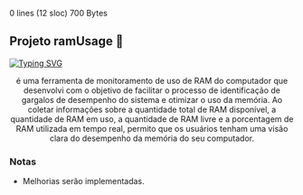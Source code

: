 0 lines (12 sloc) 700 Bytes

## Projeto ramUsage 🎵

[![Typing SVG](https://readme-typing-svg.herokuapp.com?font=Fira+Code&duration=5250&pause=1000&color=8B0000&size=35&center=true&vCenter=true&width=1000&lines=Download+de+videos;no+YouTube)](https://git.io/typing-svg)

<div align="center"> 
<p>é uma ferramenta de monitoramento de uso de RAM do computador que desenvolvi com o objetivo de facilitar o processo de identificação de gargalos de desempenho do sistema e otimizar o uso da memória. Ao coletar informações sobre a quantidade total de RAM disponível, a quantidade de RAM em uso, a quantidade de RAM livre e a porcentagem de RAM utilizada em tempo real, permito que os usuários tenham uma visão clara do desempenho da memória do seu computador.</p>
 
</div>

### Notas

- Melhorias serão implementadas.
